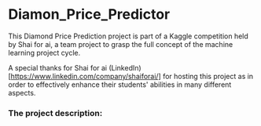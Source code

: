 # Diamon_Price_Predictor
This Diamond Price Prediction project is part of a Kaggle competition held by Shai for ai, a team project to grasp the full concept of the machine learning project cycle.

A special thanks for Shai for ai (LinkedIn)[https://www.linkedin.com/company/shaiforai/] for hosting this project as in order to effectively enhance their students' abilities in many different aspects.


### The project description:
